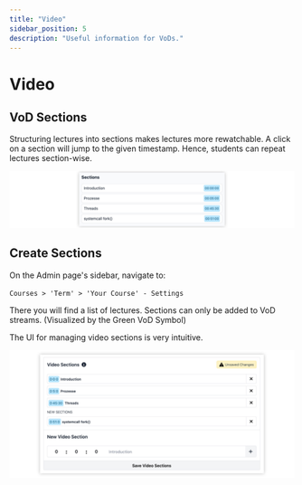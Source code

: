 ```yaml
---
title: "Video"
sidebar_position: 5
description: "Useful information for VoDs."
---
```


# Video 

## VoD Sections 

Structuring lectures into sections makes lectures more rewatchable. 
A click on a section will jump to the given timestamp. Hence, students can repeat
lectures section-wise. 

![sections on watch page](video-img/sections-on-watch-page.jpg)

## Create Sections 

On the Admin page's sidebar, navigate to:

`Courses > 'Term' > 'Your Course' - Settings` 

There you will find a list of lectures. Sections can only be added 
to VoD streams. (Visualized by the Green VoD Symbol) 

The UI for managing video sections is very intuitive.

![video-sections](video-img/video-sections.jpg)